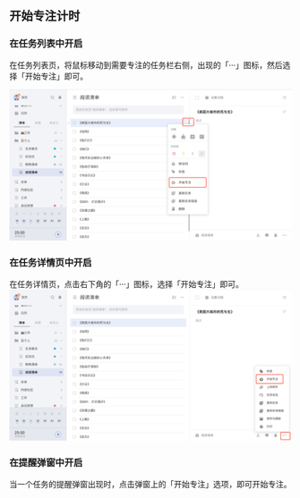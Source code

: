 ## 开始专注计时

### 在任务列表中开启

在任务列表页，将鼠标移动到需要专注的任务栏右侧，出现的「···」图标，然后选择「开始专注」即可。

![](../../images/web/44.png)


### 在任务详情页中开启

在任务详情页，点击右下角的「···」图标，选择「开始专注」即可。
![](../../images/web/45.png)

### 在提醒弹窗中开启

当一个任务的提醒弹窗出现时，点击弹窗上的「开始专注」选项，即可开始专注。

